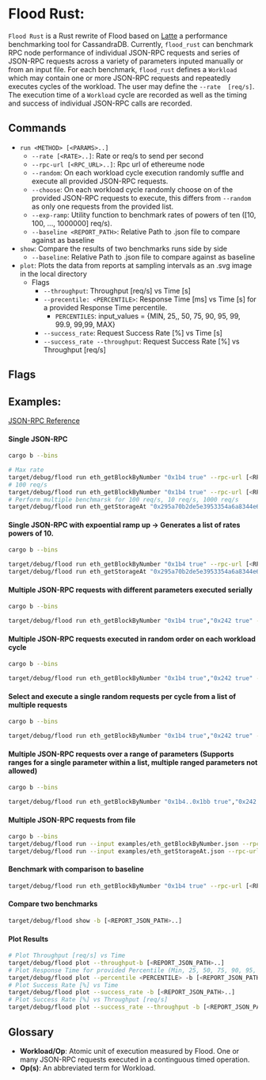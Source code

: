 # Flood Rust:
`Flood Rust` is a Rust rewrite of Flood based on [Latte](https://github.com/pkolaczk/latte) a performance benchmarking tool for CassandraDB. Currently, `flood_rust` can benchmark RPC node performance of individual JSON-RPC requests and series of JSON-RPC requests across a variety of parameters inputed manually or from an input file. For each benchmark, `flood_rust` defines a `Workload` which may contain one or more JSON-RPC requests and repeatedly executes cycles of the workload. The user may define the `--rate  [req/s]`. The execution time of a `Workload` cycle are recorded as well as the timing and success of individual JSON-RPC calls are recorded.

## Commands
- `run <METHOD> [<PARAMS>..]`
    - `--rate [<RATE>..]`: Rate or req/s to send per second
    - `--rpc-url [<RPC_URL>..]`: Rpc url of ethereume node
    - `--random`: On each workload cycle execution randomly suffle and execute all provided JSON-RPC requests.
    - `--choose`: On each workload cycle randomly choose on of the provided JSON-RPC requests to execute, this differs from `--random` as only one requests from the provided list.
    - `--exp-ramp`: Utility function to benchmark rates of powers of ten ([10, 100, ..., 1000000] req/s).
    - `--baseline <REPORT_PATH>`: Relative Path to .json file to compare against as baseline
- `show`: Compare the results of two benchmarks runs side by side
    - `--baseline`: Relative Path to <REPORT>.json file to compare against as baseline
- `plot`: Plots the data from reports at sampling intervals as an .svg image in the local directory
    - Flags
        - `--throughput`: Throughput [req/s] vs Time [s]
        - `--precentile: <PERCENTILE>`: Response Time [ms] vs Time [s] for a provided Response Time percentile.
            - `PERCENTILES`: input_values = {MIN, 25,, 50, 75, 90, 95, 99, 99.9, 99,99, MAX}
        - `--success_rate`: Request Success Rate [%] vs Time [s]
        - `--success_rate --throughput`: Request Success Rate [%] vs Throughput [req/s]


## Flags

## Examples:

[JSON-RPC Reference](https://ethereum.org/en/developers/docs/apis/json-rpc)

#### Single JSON-RPC
```bash
cargo b --bins

# Max rate
target/debug/flood run eth_getBlockByNumber "0x1b4 true" --rpc-url [<RPC_URL>..]
# 100 req/s
target/debug/flood run eth_getBlockByNumber "0x1b4 true" --rpc-url [<RPC_URL>..] --rate 100
# Perform multiple benchmarsk for 100 req/s, 10 req/s, 1000 req/s
target/debug/flood run eth_getStorageAt "0x295a70b2de5e3953354a6a8344e616ed314d7251 0x0 latest" --rpc-url [<RPC_URL>..] --rate 100 10 1000
```

#### Single JSON-RPC with expoential ramp up -> Generates a list of rates powers of 10.
```bash
cargo b --bins

target/debug/flood run eth_getBlockByNumber "0x1b4 true" --rpc-url [<RPC_URL>..] --exp-ramp
target/debug/flood run eth_getStorageAt "0x295a70b2de5e3953354a6a8344e616ed314d7251 0x0 latest" --rpc-url [<RPC_URL>..] --exp-ramp
```

#### Multiple JSON-RPC requests with different parameters executed serially
```bash
cargo b --bins

target/debug/flood run eth_getBlockByNumber "0x1b4 true","0x242 true" --rpc-url [<RPC_URL>..] --rate 100
```

#### Multiple JSON-RPC requests executed in random order on each workload cycle
```bash
cargo b --bins

target/debug/flood run eth_getBlockByNumber "0x1b4 true","0x242 true" --rpc-url [<RPC_URL>..] --rate 100 --random
```

#### Select and execute a single random requests per cycle from a list of multiple requests
```bash
cargo b --bins

target/debug/flood run eth_getBlockByNumber "0x1b4 true","0x242 true" --rpc-url [<RPC_URL>..] --rate 100 --choose
```

#### Multiple JSON-RPC requests over a range of parameters (Supports ranges for a single parameter within a list, multiple ranged parameters not allowed)
```bash
cargo b --bins

target/debug/flood run eth_getBlockByNumber "0x1b4..0x1bb true","0x242..0x24b true" --rpc-url [<RPC_URL>..] --rate 100
```

#### Multiple JSON-RPC requests from file
```bash
cargo b --bins
target/debug/flood run --input examples/eth_getBlockByNumber.json --rpc-url [<RPC_URL>..] --rate 100
target/debug/flood run --input examples/eth_getStorageAt.json --rpc-url [<RPC_URL>..] --rate 100
```

#### Benchmark with comparison to baseline
```bash
target/debug/flood run eth_getBlockByNumber "0x1b4 true" --rpc-url [<RPC_URL>..] -b <REPORT_JSON_PATH>
```

#### Compare two benchmarks
```bash
target/debug/flood show -b [<REPORT_JSON_PATH>..]
```

#### Plot Results
```bash
# Plot Throughput [req/s] vs Time
target/debug/flood plot --throughput-b [<REPORT_JSON_PATH>..]
# Plot Response Time for provided Percentile (Min, 25, 50, 75, 90, 95, 98, 99, 99.9, 99.99, MAX) [ms] vs Time
target/debug/flood plot --percentile <PERCENTILE> -b [<REPORT_JSON_PATH>..]
# Plot Success Rate [%] vs Time
target/debug/flood plot --success_rate -b [<REPORT_JSON_PATH>..]
# Plot Success Rate [%] vs Throughput [req/s]
target/debug/flood plot --success_rate --throughput -b [<REPORT_JSON_PATH>..]
```

## Glossary
- **Workload/Op**: Atomic unit of execution measured by Flood. One or many JSON-RPC requests executed in a continguous timed operation.
- **Op(s)**: An abbreviated term for Workload.